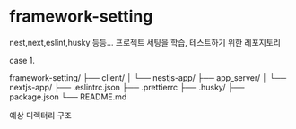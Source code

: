 # framework-setting
nest,next,eslint,husky 등등... 프로젝트 세팅을 학습, 테스트하기 위한 레포지토리


case 1. 

framework-setting/
├── client/
│   └── nestjs-app/
├── app_server/
│   └── nextjs-app/
├── .eslintrc.json
├── .prettierrc
├── .husky/
├── package.json
└── README.md

예상 디렉터리 구조